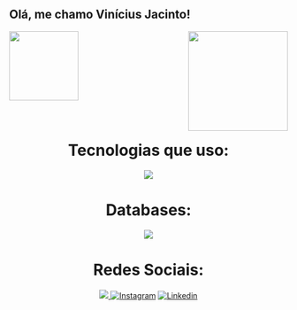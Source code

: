 ## Olá, me chamo Vinícius Jacinto!

<div>
  
  <img height="125em" src="https://github-readme-stats.vercel.app/api?username=Vinnijds&show_icons=true&theme=react&include_all_commits=true&count_private=true"/>
  <img align="right" height="180em" src="https://github-readme-stats.vercel.app/api/top-langs/?username=Vinnijds&layout=compact&langs_count=16&theme=react"/>
</div>
<br>

<div  align="center"> 
  <div style="display: inline_block"><br>
    <h1 align="center">Tecnologias que uso:</h1>
    <img src="https://skillicons.dev/icons?i=html,css,js,java,php,react,nodejs" />
   </div>
    
  <h1 align="center"> Databases:</h1>
  <img src="https://skillicons.dev/icons?i=mysql,mongodb" />
  
  <h1 align="center">Redes Sociais:</h1>
  
  <a href="mailto:contato.vinnicoder@gmail.com"> <img src="https://img.shields.io/badge/Gmail-D14836?style=for-the-badge&logo=gmail&logoColor=white">
  </a>
  [![Instagram](https://img.shields.io/badge/Instagram-E4405F?style=for-the-badge&logo=instagram&logoColor=white)](https://www.instagram.com/jviinicius)
  [![Linkedin](https://img.shields.io/badge/LinkedIn-0077B5?style=for-the-badge&logo=linkedin&logoColor=white)](https://www.linkedin.com/in/vinicius-j-a62404188/)

</div>
